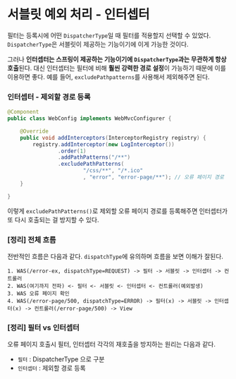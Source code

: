 # 서블릿 예외 처리 - 인터셉터
필터는 등록시에 어떤 `DispatcherType`일 때 필터를 적용할지 선택할 수 있었다. `DispatcherType`은 서블릿이 제공하는 기능이기에 이게 가능한 것이다.

그러나 **인터셉터는 스프링이 제공하는 기능이기에 `DispatcherType`과는 무관하게 항상 호출**된다. 대신 인터셉터는 필터에 비해 **훨씬 강력한 경로 설정**이 가능하기 때문에 이를 이용하면 좋다. 예를 들어, `excludePathpatterns`를 사용해서 제외해주면 된다.

### 인터셉터 - 제외할 경로 등록
```java
@Component
public class WebConfig implements WebMvcConfigurer {

    @Override
    public void addInterceptors(InterceptorRegistry registry) {
        registry.addInterceptor(new LogInterceptor())
                .order(1)
                .addPathPatterns("/**")
                .excludePathPatterns(
                        "/css/**", "/*.ico"
                        , "error", "error-page/**"); // 오류 페이지 경로
    }

}
```
이렇게 `excludePathPatterns()`로 제외할 오류 페이지 경로를 등록해주면 인터셉터가 또 다시 호출되는 걸 방지할 수 있다.

### [정리] 전체 흐름
전반적인 흐름은 다음과 같다. `dispatchType`에 유의하며 흐름을 보면 이해가 잘된다.
```
1. WAS(/error-ex, dispatchType=REQUEST) -> 필터 -> 서블릿 -> 인터셉터 -> 컨트롤러
2. WAS(여기까지 전파) <- 필터 <- 서블릿 <- 인터셉터 <- 컨트롤러(예외발생)
3. WAS 오류 페이지 확인
4. WAS(/error-page/500, dispatchType=ERROR) -> 필터(x) -> 서블릿 -> 인터셉터(x) -> 컨트롤러(/error-page/500) -> View
```

### [정리] 필터 vs 인터셉터
오류 페이지 호출시 필터, 인터셉터 각각의 재호출을 방지하는 원리는 다음과 같다.
- `필터` : DispatcherType 으로 구분
- `인터셉터` : 제외할 경로 등록